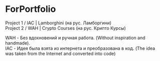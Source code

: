 # ForPortfolio

Project 1 / IAC | Lamborghini (на рус. Ламборгини)<br>
Project 2 / WAH | Crypto Courses (на рус. Крипто Курсы)

WAH - Без вдохновений и ручная работа. (Without inspiration and handmade).<br>
IAC - Идея была взята из интернета и преобразована в код. (The idea was taken from the Internet and converted into code)

